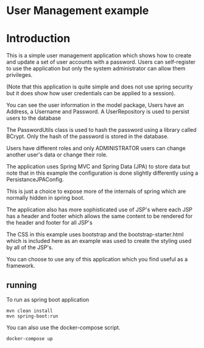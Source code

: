 
# User Management example

# Introduction

This is a simple user management application which shows how to create and update a set of user accounts with a password.
Users can self-register to use the application but only the system administrator can allow them privileges.

(Note that this application is quite simple and does not use spring security but it does show how user credentials can be applied to a session).

You can see the user information in the model package, Users have an Address, a Username and Password. 
A UserRepository is used to persist users to the database

The PasswordUtils class is used to hash the password using a library called BCrypt.
Only the hash of the password is stored in the database.

Users have different roles and only ADMINISTRATOR users can change another user's data or change their role.

The application uses Spring MVC and Spring Data (JPA) to store data but note that in this example the configuration is done slightly differently using a PersistanceJPAConfig. 

This is just a choice to expose more of the internals of spring which are normally hidden in spring boot. 

The application also has more sophisticated use of JSP's where each JSP has a header and footer which allows the same content to be rendered for the header and footer for all JSP's

The CSS in this example uses bootstrap and the bootstrap-starter.html which is included here as an example was used to create the styling used by all of the JSP's.

You can choose to use any of this application which you find useful as a framework.


## running 

To run as spring boot application 

```
mvn clean install
mvn spring-boot:run
```

You can also use the docker-compose script.

```
docker-compose up
```




